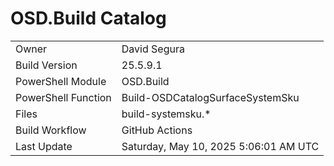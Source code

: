 ﻿# OSD.Build Catalog

| | |
|-|-|
| Owner | David Segura |
| Build Version | 25.5.9.1 |
| PowerShell Module | OSD.Build |
| PowerShell Function | Build-OSDCatalogSurfaceSystemSku |
| Files | build-systemsku.* |
| Build Workflow | GitHub Actions |
| Last Update | Saturday, May 10, 2025 5:06:01 AM UTC |
